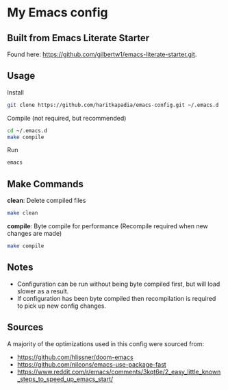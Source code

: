 # My Emacs config

## Built from Emacs Literate Starter

Found here: <https://github.com/gilbertw1/emacs-literate-starter.git>.

## Usage

Install

```sh
git clone https://github.com/haritkapadia/emacs-config.git ~/.emacs.d
```

Compile (not required, but recommended)

```sh
cd ~/.emacs.d
make compile
```

Run

```sh
emacs
```


## Make Commands

**clean**: Delete compiled files

```sh
make clean
```

**compile**: Byte compile for performance (Recompile required when new changes are made)

```sh
make compile
```

## Notes

- Configuration can be run without being byte compiled first, but will load slower as a result.
- If configuration has been byte compiled then recompilation is required to pick up new config changes.

## Sources

A majority of the optimizations used in this config were sourced from:

- https://github.com/hlissner/doom-emacs
- https://github.com/nilcons/emacs-use-package-fast
- https://www.reddit.com/r/emacs/comments/3kqt6e/2_easy_little_known_steps_to_speed_up_emacs_start/
